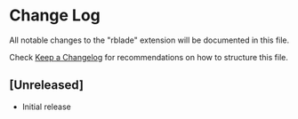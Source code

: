 # Change Log

All notable changes to the "rblade" extension will be documented in this file.

Check [Keep a Changelog](http://keepachangelog.com/) for recommendations on how to structure this file.

## [Unreleased]

- Initial release